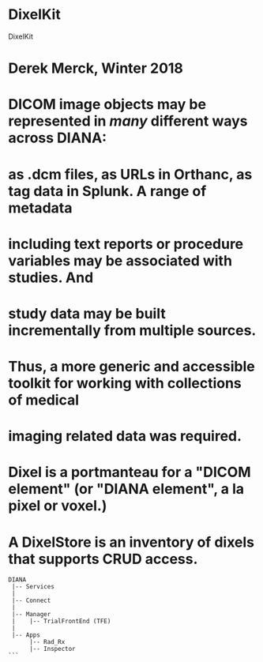 # DixelKit


 DixelKit
#
# Derek Merck, Winter 2018
#
# DICOM image objects may be represented in _many_ different ways across DIANA:
# as .dcm files, as URLs in Orthanc, as tag data in Splunk.  A range of metadata
# including text reports or procedure variables may be associated with studies. And
# study data may be built incrementally from multiple sources.
#
# Thus, a more generic and accessible toolkit for working with collections of medical
# imaging related data was required.
#
# Dixel is a portmanteau for a "DICOM element" (or "DIANA element", a la pixel or voxel.)
#
# A DixelStore is an inventory of dixels that supports CRUD access.


``````
DIANA
 |-- Services
 |
 |-- Connect
 |
 |-- Manager
 |    |-- TrialFrontEnd (TFE)
 |
 |-- Apps
      |-- Rad_Rx
      |-- Inspector
```

